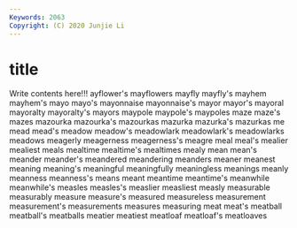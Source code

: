 ```yaml
---
Keywords: 2063
Copyright: (C) 2020 Junjie Li
---
```


# title

Write contents here!!!
ayflower's 
mayflowers
mayfly 
mayfly's 
mayhem 
mayhem's 
mayo 
mayo's 
mayonnaise 
mayonnaise's 
mayor 
mayor's
mayoral 
mayoralty 
mayoralty's 
mayors 
maypole 
maypole's 
maypoles 
maze 
maze's 
mazes
mazourka 
mazourka's 
mazourkas 
mazurka 
mazurka's 
mazurkas 
me 
mead 
mead's 
meadow
meadow's 
meadowlark 
meadowlark's 
meadowlarks 
meadows 
meagerly 
meagerness 
meagerness's 
meagre 
meal
meal's 
mealier 
mealiest 
meals 
mealtime 
mealtime's 
mealtimes 
mealy 
mean 
mean's
meander 
meander's 
meandered 
meandering 
meanders 
meaner 
meanest 
meaning 
meaning's 
meaningful
meaningfully 
meaningless 
meanings 
meanly 
meanness 
meanness's 
means 
meant 
meantime 
meantime's
meanwhile 
meanwhile's 
measles 
measles's 
measlier 
measliest 
measly 
measurable 
measurably 
measure
measure's 
measured 
measureless 
measurement 
measurement's 
measurements 
measures 
measuring 
meat 
meat's
meatball 
meatball's 
meatballs 
meatier 
meatiest 
meatloaf 
meatloaf's 
meatloaves 
